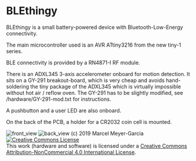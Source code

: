 # BLEthingy
BLEthingy is a small battery-powered device with Bluetooth-Low-Energy connectivity.

The main microcontroller used is an AVR ATtiny3216 from the new tiny-1 series.

BLE connectivity is provided by a RN4871-I RF module.

There is an ADXL345 3-axis accelerometer onboard for motion detection. It sits on a GY-291 breakout-board, which is very cheap and avoids hand-soldering the tiny package of the ADXL345 which is virtually impossible without hot air / reflow oven. The GY-291 has to be slightly modified, see /hardware/GY-291-mod.txt for instructions.

A pushbutton and a user LED are also onboard.

On the back of the PCB, a holder for a CR2032 coin cell is mounted.

![front_view](https://github.com/MarcelMG/BLE_thingy/raw/master/hardware/front_view.jpg)
![back_view](https://github.com/MarcelMG/BLE_thingy/raw/master/hardware/back_view.jpg)
(c) 2019 Marcel Meyer-Garcia
<a rel="license" href="http://creativecommons.org/licenses/by-nc/4.0/"><img alt="Creative Commons License" style="border-width:0" src="https://i.creativecommons.org/l/by-nc/4.0/88x31.png" /></a><br />This work (hardware and software) is licensed under a <a rel="license" href="http://creativecommons.org/licenses/by-nc/4.0/">Creative Commons Attribution-NonCommercial 4.0 International License</a>. 

